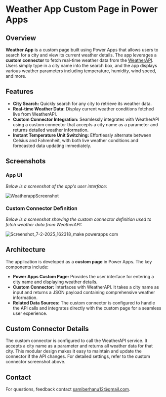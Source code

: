 
# Weather App Custom Page in Power Apps

## Overview
**Weather App** is a custom page built using Power Apps that allows users to search for a city and view its current weather details. The app leverages a **custom connector** to fetch real-time weather data from the [WeatherAPI](https://www.weatherapi.com/). Users simply type in a city name into the search box, and the app displays various weather parameters including temperature, humidity, wind speed, and more.

## Features
- **City Search:** Quickly search for any city to retrieve its weather data.
- **Real-time Weather Data:** Display current weather conditions fetched live from WeatherAPI.
- **Custom Connector Integration:** Seamlessly integrates with WeatherAPI using a custom connector that accepts a city name as a parameter and returns detailed weather information.
- **Instant Temperature Unit Switching:** Effortlessly alternate between Celsius and Fahrenheit, with both live weather conditions and forecasted data updating immediately.

## Screenshots
### App UI
*Below is a screenshot of the app's user interface:*

![WeatherappScreenshot](https://github.com/user-attachments/assets/b8f3e69c-3be4-4264-ad3e-760a4e24ab01)


### Custom Connector Definition
*Below is a screenshot showing the custom connector definition used to fetch weather data from WeatherAPI:*

![Screenshot_7-2-2025_162318_make powerapps com](https://github.com/user-attachments/assets/ebed73c6-7426-419a-8fe9-c5b2041ec1bf)


## Architecture
The application is developed as a **custom page** in Power Apps. The key components include:

- **Power Apps Custom Page:** Provides the user interface for entering a city name and displaying weather details.
- **Custom Connector:** Interfaces with WeatherAPI. It takes a city name as input and returns a JSON payload containing comprehensive weather information.
- **Related Data Sources:** The custom connector is configured to handle the API calls and integrates directly with the custom page for a seamless user experience.


## Custom Connector Details
The custom connector is configured to call the WeatherAPI service. It accepts a city name as a parameter and returns all weather data for that city. This modular design makes it easy to maintain and update the connector if the API changes. For detailed settings, refer to the custom connector screenshot above.



## Contact
For questions, feedback contact [samiberhanu12@gmail.com](mailto:samiberhanu12@gmail.com).
